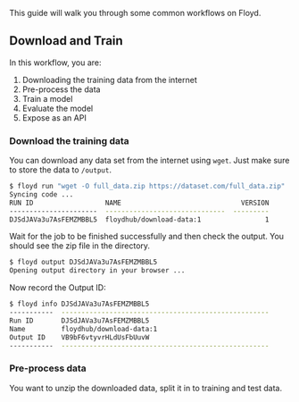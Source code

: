This guide will walk you through some common workflows on Floyd.

## Download and Train

In this workflow, you are:

1. Downloading the training data from the internet
2. Pre-process the data
3. Train a model
4. Evaluate the model
5. Expose as an API

### Download the training data

You can download any data set from the internet using `wget`. Just make sure to 
store the data to `/output`.

```bash
$ floyd run "wget -O full_data.zip https://dataset.com/full_data.zip"
Syncing code ...
RUN ID                  NAME                              VERSION
----------------------  ------------------------------  ---------
DJSdJAVa3u7AsFEMZMBBL5  floydhub/download-data:1                1
```

Wait for the job to be finished successfully and then check the output. You should 
see the zip file in the directory.

```bash
$ floyd output DJSdJAVa3u7AsFEMZMBBL5
Opening output directory in your browser ...
```

Now record the Output ID:

```bash
$ floyd info DJSdJAVa3u7AsFEMZMBBL5
-----------  ----------------------------------------------------
Run ID       DJSdJAVa3u7AsFEMZMBBL5
Name         floydhub/download-data:1
Output ID    VB9bF6vtyvrHLdUsFbUuvW
-----------  ----------------------------------------------------
```


### Pre-process data

You want to unzip the downloaded data, split it in to training and test data.


